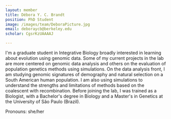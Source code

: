 ```yaml
---
layout: member
title: Débora Y. C. Brandt
position: PhD Student
image: /images/team/DeboraPicture.jpg
email: deboraycb@berkeley.edu
scholar: CgsrKzUAAAAJ

---
```


I'm a graduate student in Integrative Biology broadly interested in learning about evolution using genomic data. Some of my current projects in the lab are more centered on genomic data analysis and others on the evaluation of population genetics methods using simulations. On the data analysis front, I am studying genomic signatures of demography and natural selection on a South American human population. I am also using simulations to understand the strengths and limitations of methods based on the coalescent with recombination. Before joining the lab, I was trained as a Biologist, with a Bachelor's degree in Biology and a Master's in Genetics at the University of São Paulo (Brazil).

Pronouns: she/her
